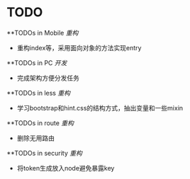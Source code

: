 # TODO

**TODOs in Mobile
*重构*
- 重构index等，采用面向对象的方法实现entry

**TODOs in PC
*开发*
- 完成架构方便分发任务

**TODOs in less
*重构*
- 学习bootstrap和hint.css的结构方式，抽出变量和一些mixin

**TODOs in route
*重构*
- 删除无用路由

**TODOs in security
*重构*
- 将token生成放入node避免暴露key